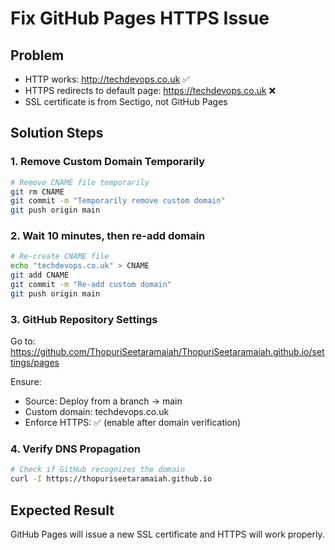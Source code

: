 # Fix GitHub Pages HTTPS Issue

## Problem
- HTTP works: http://techdevops.co.uk ✅
- HTTPS redirects to default page: https://techdevops.co.uk ❌
- SSL certificate is from Sectigo, not GitHub Pages

## Solution Steps

### 1. Remove Custom Domain Temporarily
```bash
# Remove CNAME file temporarily
git rm CNAME
git commit -m "Temporarily remove custom domain"
git push origin main
```

### 2. Wait 10 minutes, then re-add domain
```bash
# Re-create CNAME file
echo "techdevops.co.uk" > CNAME
git add CNAME
git commit -m "Re-add custom domain"
git push origin main
```

### 3. GitHub Repository Settings
Go to: https://github.com/ThopuriSeetaramaiah/ThopuriSeetaramaiah.github.io/settings/pages

Ensure:
- Source: Deploy from a branch → main
- Custom domain: techdevops.co.uk
- Enforce HTTPS: ✅ (enable after domain verification)

### 4. Verify DNS Propagation
```bash
# Check if GitHub recognizes the domain
curl -I https://thopuriseetaramaiah.github.io
```

## Expected Result
GitHub Pages will issue a new SSL certificate and HTTPS will work properly.
